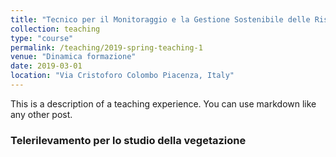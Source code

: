 ```yaml
---
title: "Tecnico per il Monitoraggio e la Gestione Sostenibile delle Risorse Idriche"
collection: teaching
type: "course"
permalink: /teaching/2019-spring-teaching-1
venue: "Dinamica formazione"
date: 2019-03-01
location: "Via Cristoforo Colombo Piacenza, Italy"
---
```


This is a description of a teaching experience. You can use markdown like any other post.

### Telerilevamento per lo studio della vegetazione

